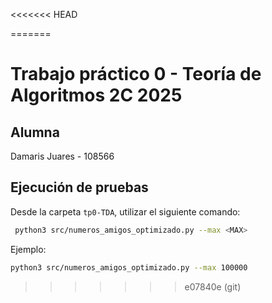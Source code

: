 <<<<<<< HEAD



=======
# Trabajo práctico 0 - Teoría de Algoritmos 2C 2025

## Alumna
 Damaris Juares - 108566

## Ejecución de pruebas
Desde la carpeta `tp0-TDA`, utilizar el siguiente comando:
```bash
 python3 src/numeros_amigos_optimizado.py --max <MAX>
```
Ejemplo:
```bash
python3 src/numeros_amigos_optimizado.py --max 100000
```



>>>>>>> e07840e (git)

